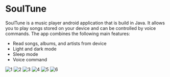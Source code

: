 # SoulTune
SoulTune is a music player android application that is build in Java. It allows you to play songs stored on your device and can be controlled by voice commands.
The app combines the following main features:
* Read songs, albums, and artists from device
* Light and dark mode
* Sleep mode
* Voice command

![1](https://user-images.githubusercontent.com/92615243/199645943-b6e882ad-b428-4971-a0e5-101c15e15e30.jpg)
![2](https://user-images.githubusercontent.com/92615243/199645954-9a7c5660-c632-4b50-9def-97c58f6dd5f8.jpg)
![3](https://user-images.githubusercontent.com/92615243/199645956-7c96f189-89c2-405c-b638-daec34d75201.jpg)
![4](https://user-images.githubusercontent.com/92615243/199645973-724d6706-db24-45b7-8974-54cadd7fd931.jpg)
![5](https://user-images.githubusercontent.com/92615243/199645984-0ded3cca-4aa5-4d14-96f2-e2ec558efc90.jpg)
![6](https://user-images.githubusercontent.com/92615243/199646001-c79a7749-f3ef-48e3-85b9-aecc154eeeae.jpg)

